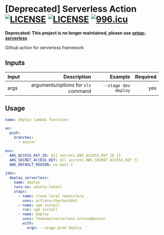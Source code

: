 # [Deprecated] Serverless Action [![LICENSE](https://img.shields.io/badge/License-Apache--2.0-green.svg?style=flat-square)](LICENSE) [![LICENSE](https://img.shields.io/badge/License-Anti%20996-blue.svg?style=flat-square)](https://github.com/996icu/996.ICU/blob/master/LICENSE) [![996.icu](https://img.shields.io/badge/Link-996.icu-red.svg?style=flat-square)](https://996.icu)

**Deprecated: This project is no longer maintained, please use [setup-serverless](https://github.com/Teakowa/setup-serverless)**

Github action for serverless framework

## Inputs

| Input |                         Description |              Example | Required |
| :---- | ----------------------------------: | -------------------: | -------: |
| args  | arguments/options for `sls` command | `--stage dev deploy` |      yes |

## Usage

```yaml
name: deploy lambda functions

on:
  push:
    branches:
      - master

env:
  AWS_ACCESS_KEY_ID: ${{ secrets.AWS_ACCESS_KEY_ID }}
  AWS_SECRET_ACCESS_KEY: ${{ secrets.AWS_SECRET_ACCESS_KEY }}
  AWS_DEFAULT_REGION: us-east-1

jobs:
  deploy_serverless:
    name: deploy
    runs-on: ubuntu-latest
    steps:
      - name: clone local repository
        uses: actions/checkout@v2
      - name: npm install
        run: npm install
      - name: deploy
        uses: Teakowa/serverless-action@master
        with:
          args: --stage prod deploy
```
